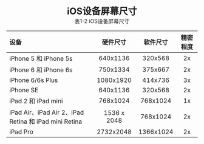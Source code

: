 <center>
  <font size="5">
  	<b>iOS设备屏幕尺寸</b>
  </font>
</center>

<center>表1-2 iOS设备屏幕尺寸</center>

| 设备 | 硬件尺寸 | 软件尺寸 | 精密程度 |
| :- | :-: | :-: | :-: |
| iPhone 5 和 iPhone 5s | 640x1136 | 320x568 | 2x |
| iPhone 6 和 iPhone 6s | 750x1334 | 375x667 | 2x |
| iPhone 6/6s Plus | 1080x1920 | 414x736 | 3x |
| iPhone SE | 640x1136 | 320x568 | 2x |
| iPad 2 和 iPad mini | 768x1024 | 768x1024 |1x|
| iPad Air、iPad Air 2、iPad Retina 和 iPad mini Retina | 1536 x 2048 | 768x1024 | 2x |
| iPad Pro | 2732x2048 | 1366x1024 | 2x |